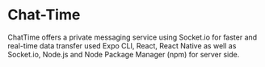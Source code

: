 # Chat-Time
ChatTime offers a private messaging service using Socket.io for faster and real-time data transfer used Expo CLI, React, React Native as well as Socket.io, Node.js and Node Package Manager (npm) for server side.
